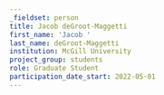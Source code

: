 ```yaml
---
_fieldset: person
title: Jacob deGroot-Maggetti
first_name: 'Jacob '
last_name: deGroot-Maggetti
institution: McGill University
project_group: students
role: Graduate Student
participation_date_start: 2022-05-01
---
```

